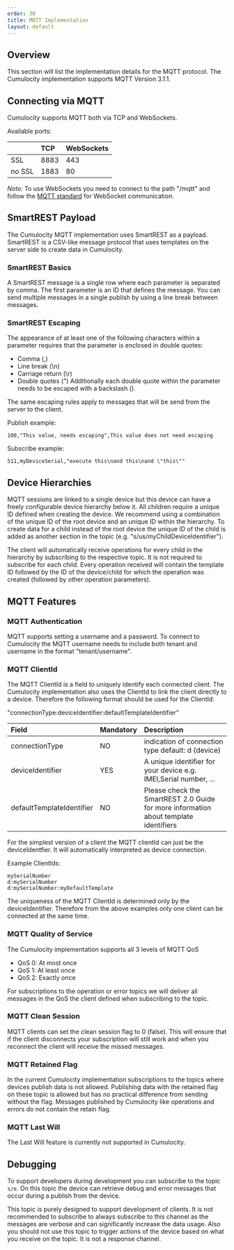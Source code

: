 ```yaml
---
order: 30
title: MQTT Implementation
layout: default
---
```

## Overview

This section will list the implementation details for the MQTT protocol. The Cumulocity implementation supports MQTT Version 3.1.1.

## Connecting via MQTT

Cumulocity supports MQTT both via TCP and WebSockets.

Available ports:

||TCP|WebSockets|
|:---|:----|:----|
|SSL|8883|443|
|no SSL|1883|80|

_Note:_ To use WebSockets you need to connect to the path "/mqtt" and follow the [MQTT standard](http://docs.oasis-open.org/mqtt/mqtt/v3.1.1/os/mqtt-v3.1.1-os.html#_Toc398718127) for WebSocket communication.

## SmartREST Payload

The Cumulocity MQTT implementation uses SmartREST as a payload. SmartREST is a CSV-like message protocol that uses templates on the server side to create data in Cumulocity.

### SmartREST Basics

A SmartREST message is a single row where each parameter is separated by comma. The first parameter is an ID that defines the message.
You can send multiple messages in a single publish by using a line break between messages.

### SmartREST Escaping

The appearance of at least one of the following characters within a parameter requires that the parameter is enclosed in double quotes:
* Comma (,)
* Line break (\n)
* Carriage return (\r)
* Double quotes (")
Additionally each double quote within the parameter needs to be escaped with a backslash (\).

The same escaping rules apply to messages that will be send from the server to the client.

Publish example:
```
100,"This value, needs escaping",This value does not need escaping
```

Subscribe example:
```
511,myDeviceSerial,"execute this\nand this\nand \"this\""
```

## Device Hierarchies

MQTT sessions are linked to a single device but this device can have a freely configurable device hierarchy below it.
All children require a unique ID defined when creating the device. We recommend using a combination of the unique ID of the root device and an unique ID within the hierarchy.
To create data for a child instead of the root device the unique ID of the child is added as another section in the topic (e.g. "s/us/myChildDeviceIdentifier").

The client will automatically receive operations for every child in the hierarchy by subscribing to the respective topic. It is not required to subscribe for each child.
Every operation received will contain the template ID followed by the ID of the device/child for which the operation was created (followed by other operation parameters).
## MQTT Features

### MQTT Authentication

MQTT supports setting a username and a password. To connect to Cumulocity the MQTT username needs to include both tenant and username in the format "tenant/username".

### MQTT ClientId

The MQTT ClientId is a field to uniquely identify each connected client. The Cumulocity implementation also uses the ClientId to link the client directly to a device. Therefore the following format should be used for the ClientId:

"connectionType:deviceIdentifier:defaultTemplateIdentifier"

|Field|Mandatory|Description|
|:-------|:--------|:--------|
|connectionType|NO|indication of connection type default: d (device)|
|deviceIdentifier|YES|A unique identifier for your device e.g. IMEI,Serial number, ...|
|defaultTemplateIdentifier|NO|Please check the SmartREST 2.0 Guide for more information about template identifiers|

For the simplest version of a client the MQTT clientId can just be the deviceIdentfier. It will automatically interpreted as device connection.

Example ClientIds:
```
mySerialNumber
d:mySerialNumber
d:mySerialNumber:myDefaultTemplate
```
The uniqueness of the MQTT ClientId is determined only by the deviceIdentifier. Therefore from the above examples only one client can be connected at the same time.

### MQTT Quality of Service

The Cumulocity implementation supports all 3 levels of MQTT QoS

* QoS 0: At most once
* QoS 1: At least once
* QoS 2: Exactly once

For subscriptions to the operation or error topics we will deliver all messages in the QoS the client defined when subscribing to the topic.

### MQTT Clean Session

MQTT clients can set the clean session flag to 0 (false). This will ensure that if the client disconnects your subscription will still work and when you reconnect the client will receive the missed messages.

### MQTT Retained Flag

In the current Cumulocity implementation subscriptions to the topics where devices publish data is not allowed. Publishing data with the retained flag on these topic is allowed but has no practical difference from sending without the flag.
Messages published by Cumulocity like operations and errors do not contain the retain flag.

### MQTT Last Will

The Last Will feature is currently not supported in Cumulocity.

## Debugging

To support developers during development you can subscribe to the topic `s/e`.
On this topic the device can retrieve debug and error messages that occur during a publish from the device.

This topic is purely designed to support development of clients.
It is not recommended to subscribe to always subscribe to this channel as the messages are verbose and can significantly increase the data usage.
Also you should not use this topic to trigger actions of the device based on what you receive on the topic. It is not a response channel.
